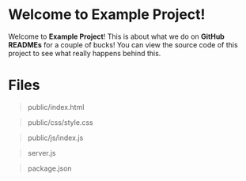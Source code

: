 # Welcome to Example Project!

Welcome to **Example Project**! This is about what we do on **GitHub READMEs** for a couple of bucks! You can view the source code of this project to see what really happens behind this.

# Files

> public/index.html

> public/css/style.css

> public/js/index.js

> server.js

> package.json
